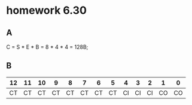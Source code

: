 # homework 6.30

## A
C = S * E * B = 8 * 4 * 4 = 128B;  

## B
|12|11|10| 9| 8| 7| 6| 5| 4| 3| 2| 1| 0|
|--|--|--| -| -| -| -| -| -| -| -| -| -|
|CT|CT|CT|CT|CT|CT|CT|CT|CI|CI|CI|CO|CO|